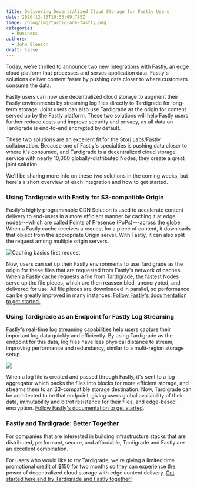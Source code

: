 ```yaml
---
title: Delivering Decentralized Cloud Storage for Fastly Users
date: 2020-12-15T10:53:09.785Z
image: /blog/img/tardigrade-fastly.png
categories:
  - business
authors:
  - John Gleeson
draft: false
---
```

Today, we're thrilled to announce two new integrations with Fastly, an edge cloud platform that processes and serves application data. Fastly's solutions deliver content faster by pushing data closer to where customers consume the data.

Fastly users can now use decentralized cloud storage to augment their Fastly environments by streaming log files directly to Tardigrade for long-term storage. Joint users can also use Tardigrade as the origin for content served up by the Fastly platform. These two solutions will help Fastly users further reduce costs and improve security and privacy, as all data on Tardigrade is end-to-end encrypted by default.

These two solutions are an excellent fit for the Storj Labs/Fastly collaboration. Because one of Fastly's specialties is pushing data closer to where it's consumed, and Tardigrade is a decentralized cloud storage service with nearly 10,000 globally-distributed Nodes, they create a great joint solution.

We'll be sharing more info on these two solutions in the coming weeks, but here's a short overview of each integration and how to get started.

### Using Tardigrade with Fastly for S3-compatible Origin

Fastly's highly programmable CDN Solution is used to accelerate content delivery to end-users in a more efficient manner by caching it at edge nodes---which are called Points of Presence (PoPs)---across the globe. When a Fastly cache receives a request for a piece of content, it downloads that object from the appropriate Origin server. With Fastly, it can also split the request among multiple origin servers.

![Caching basics first request](/blog/img/fastly1.png)

Now, users can set up their Fastly environments to use Tardigrade as the origin for these files that are requested from Fastly's network of caches. When a Fastly cache requests a file from Tardigrade, the fastest Nodes serve up the file pieces, which are then reassembled, unencrypted, and delivered for use. All file pieces are downloaded in parallel, so performance can be greatly improved in many instances. [Follow Fastly's documentation to get started.](https://docs.fastly.com/en/guides/tardigrade-decentralized-object-cloud-storage)

### Using Tardigrade as an Endpoint for Fastly Log Streaming

Fastly's real-time log streaming capabilities help users capture their important log data quickly and efficiently. By using Tardigrade as the endpoint for this data, log files have less physical distance to stream, improving performance and redundancy, similar to a multi-region storage setup.

![](/blog/img/fastly2.png)

When a log file is created and passed through Fastly, it's sent to a log aggregator which packs the files into blocks for more efficient storage, and streams them to an S3-compatible storage destination. Now, Tardigrade can be architected to be that endpoint, giving users global availability of their data, immutability and bitrot resistance for their files, and edge-based encryption. [Follow Fastly's documentation to get started](https://docs.fastly.com/en/guides/log-streaming-tardigrade#:~:text=Built%20on%20the%20Storj%20Network,of%20Service%20for%20more%20information.).

### Fastly and Tardigrade: Better Together

For companies that are interested in building infrastructure stacks that are distributed, performant, secure, and affordable, Tardigrade and Fastly are an excellent combination.

For users who would like to try Tardigrade, we're giving a limited time promotional credit of $150 for two months so they can experience the power of decentralized cloud storage with edge content delivery. [Get started here and try Tardigrade and Fastly together!](tardigrade.io/fastly)